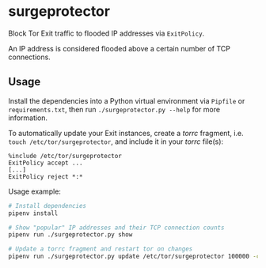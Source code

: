 # surgeprotector

Block Tor Exit traffic to flooded IP addresses via `ExitPolicy`.

An IP address is considered flooded above a certain number of TCP connections.

## Usage

Install the dependencies into a Python virtual environment via `Pipfile` or
`requirements.txt`, then run `./surgeprotector.py --help` for more information.

To automatically update your Exit instances, create a *torrc* fragment, i.e.
`touch /etc/tor/surgeprotector`, and include it in your *torrc* file(s):

```
%include /etc/tor/surgeprotector
ExitPolicy accept ...
[...]
ExitPolicy reject *:*
```

Usage example:

```bash
# Install dependencies
pipenv install

# Show "popular" IP addresses and their TCP connection counts
pipenv run ./surgeprotector.py show

# Update a torrc fragment and restart tor on changes
pipenv run ./surgeprotector.py update /etc/tor/surgeprotector 100000 -c "systemctl restart tor"
```
